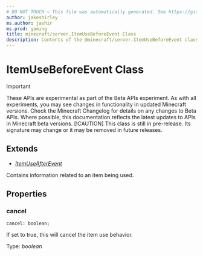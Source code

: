 ```yaml
---
# DO NOT TOUCH — This file was automatically generated. See https://github.com/mojang/minecraftapidocsgenerator to modify descriptions, examples, etc.
author: jakeshirley
ms.author: jashir
ms.prod: gaming
title: minecraft/server.ItemUseBeforeEvent Class
description: Contents of the @minecraft/server.ItemUseBeforeEvent class.
---
```

# ItemUseBeforeEvent Class
>[!IMPORTANT]
>These APIs are experimental as part of the Beta APIs experiment. As with all experiments, you may see changes in functionality in updated Minecraft versions. Check the Minecraft Changelog for details on any changes to Beta APIs. Where possible, this documentation reflects the latest updates to APIs in Minecraft beta versions.
> [!CAUTION]
> This class is still in pre-release.  Its signature may change or it may be removed in future releases.

## Extends
- [*ItemUseAfterEvent*](ItemUseAfterEvent.md)

Contains information related to an item being used.

## Properties

### **cancel**
`cancel: boolean;`

If set to true, this will cancel the item use behavior.

Type: *boolean*
